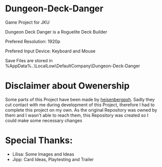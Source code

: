 # Dungeon-Deck-Danger
Game Project for JKU


Dungeon Deck Danger is a Roguelite Deck Builder

Prefered Resolution: 1920p

Prefered Input Device: Keyboard and Mouse

Save Files are stored in %AppData%..\LocalLow\DefaultCompany\Dungeon-Deck-Danger

# Disclaimer about Owenership

Some parts of this Project have been made by [heisenbergpxh](https://github.com/heisenbergpxh).
Sadly they cut contact with me during development of this Project, therefore I had to complete this project on my own. 
As the original Repository was owned by them and I wasn't able to reach them, this Repository was created so I could make some necessary changes

# Special Thanks:
- Lilisa: Some Images and Ideas
- Jipp: Card Ideas, Playtesting and Trailer
